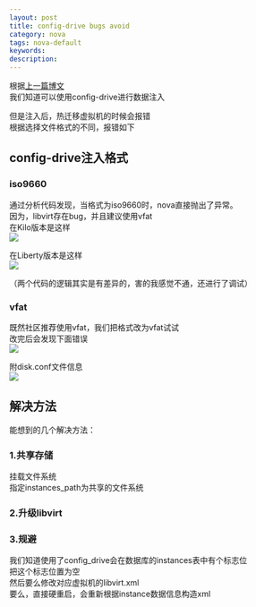 ```yaml
---
layout: post
title: config-drive bugs avoid
category: nova
tags: nova-default
keywords: 
description: 
---
```


根据[上一篇博文](http://www.hanbaoying.com/2016/05/13/nova%E8%99%9A%E6%8B%9F%E6%9C%BA%E6%B3%A8%E5%85%A5%E7%9B%B8%E5%85%B3.html)  
我们知道可以使用config-drive进行数据注入

但是注入后，热迁移虚拟机的时候会报错  
根据选择文件格式的不同，报错如下  

## config-drive注入格式 ##

### iso9660 ###

通过分析代码发现，当格式为iso9660时，nova直接抛出了异常。  
因为，libvirt存在bug，并且建议使用vfat  
在Kilo版本是这样  
![](http://i.imgur.com/ibHG1m0.png)

在Liberty版本是这样  
![](http://i.imgur.com/hFGKFWy.png)

（两个代码的逻辑其实是有差异的，害的我感觉不通，还进行了调试）  

### vfat ###

既然社区推荐使用vfat，我们把格式改为vfat试试  
改完后会发现下面错误  
![](http://i.imgur.com/3eneLvB.png)

附disk.conf文件信息  
![](http://i.imgur.com/F3EzV7t.png)

## 解决方法 ##

能想到的几个解决方法：

### 1.共享存储 ### 
挂载文件系统  
指定instances_path为共享的文件系统

### 2.升级libvirt ###

### 3.规避 ###

我们知道使用了config_drive会在数据库的instances表中有个标志位  
把这个标志位置为空  
然后要么修改对应虚拟机的libvirt.xml  
要么，直接硬重启，会重新根据instance数据信息构造xml


